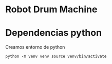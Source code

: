 # Robot Drum Machine

# Dependencias python

 Creamos entorno de python

`
 python -m venv venv
 source venv/bin/activate
`
